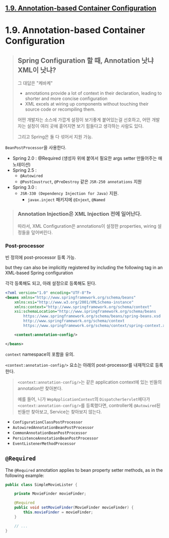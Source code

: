## [1.9. Annotation-based Container Configuration](https://docs.spring.io/spring-framework/docs/current/reference/html/core.html#beans-annotation-config)

# 1.9. Annotation-based Container Configuration

> ## Spring Configuration 할 때, Annotation 낫냐 XML이 낫냐?
> 그 대답은 "케바케"
> + annotations provide a lot of context in their declaration, leading to shorter and more concise configuration
> + XML excels at wiring up components without touching their source code or recompiling them.
> 
> 어떤 개발자는 소스에 가깝게 설정이 보기좋게 붙어있는걸 선호하고, 어떤 개발자는 설정이 여러 곳에 흩어지면 보기 힘들다고 생각하는 사람도 있다. 
>
> 그리고 Spring은 둘 다 섞어서 지원 가능.


`BeanPostProcessor`을 사용한다.
+ Spring 2.0 : @Required (생성자 위에 붙여서 필요한 args setter 만들어주는 애노테이션)
+ Spring 2.5 : 
    + `@Autowired` 
    + `@PostCoustruct`, `@PreDestroy` 같은 `JSR-250 annotations` 지원
+ Spring 3.0 : 
    + `JSR-330 (Dependency Injection for Java)` 지원.
        + `javax.inject` 패키지에 `@Injext`, `@Named`

> ### **Annotation Injection은 XML Injection 전에 일어난다.**
>
> 따라서, XML Configuration은 annotations이 설정한 properties, wiring 설정들을 덮어버린다.

### Post-processor
빈 정의에 post-processor 등록 가능.

but they can also be implicitly registered by including the following tag in an XML-based Spring configuration

각각 등록해도 되고, 아래 설정으로 등록해도 된다.

``` xml
<?xml version="1.0" encoding="UTF-8"?>
<beans xmlns="http://www.springframework.org/schema/beans"
    xmlns:xsi="http://www.w3.org/2001/XMLSchema-instance"
    xmlns:context="http://www.springframework.org/schema/context"
    xsi:schemaLocation="http://www.springframework.org/schema/beans
        https://www.springframework.org/schema/beans/spring-beans.xsd
        http://www.springframework.org/schema/context
        https://www.springframework.org/schema/context/spring-context.xsd">

    <context:annotation-config/>

</beans>
```

`context` namespace의 포함을 유의.

`<context:annotation-config/>` 요소는 아래의 post-processor를 내재적으로 등록한다.
> `<context:annotation-config/>`는 같은 application context에 있는 빈들의 annotation만 찾아본다.
>
> 예를 들어, 니가 `WepApplicationContext`의 `DispatcherServlet`에다가 `<context:annotation-config/>`를 등록했다면, controller에 `@Autowired`된 빈들만 찾아보고, Service는 찾아보지 않는다.

+ `ConfigurationClassPostProcessor`
+ `AutowiredAnnotationBeanPostProcessor`
+ `CommonAnnotationBeanPostProcessor`
+ `PersistenceAnnotationBeanPostProcessor`
+ `EventListenerMethodProcessor`

## `@Required`

The `@Required` annotation applies to bean property setter methods, as in the following example:

```java
public class SimpleMovieLister {

    private MovieFinder movieFinder;

    @Required
    public void setMovieFinder(MovieFinder movieFinder) {
        this.movieFinder = movieFinder;
    }

    // ...
}
```

